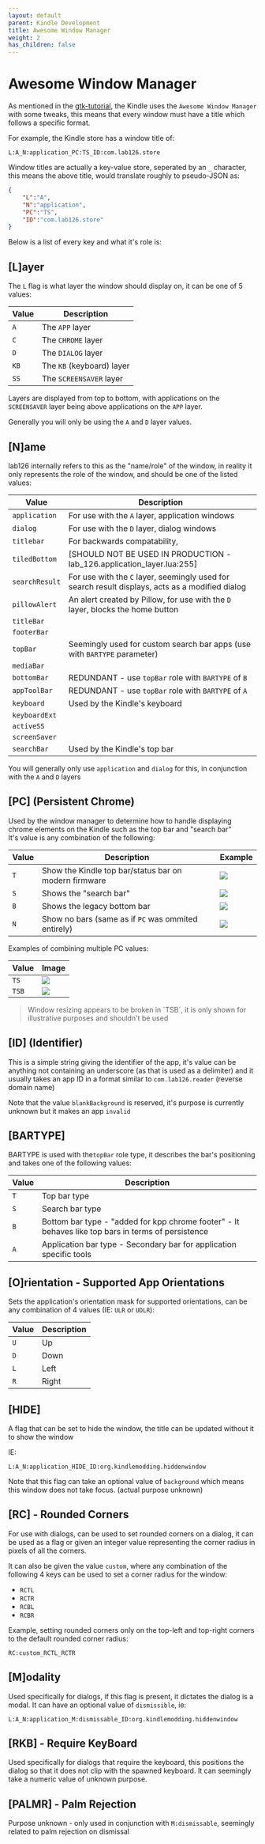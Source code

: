 ```yaml
---
layout: default
parent: Kindle Development
title: Awesome Window Manager
weight: 2
has_children: false
---
```


<style>
    img {
        max-height: 30vh;
        object-fit: scale-down;
    }
</style>

# Awesome Window Manager
As mentioned in the [gtk-tutorial](../gtk-tutorial/), the Kindle uses the `Awesome Window Manager` with some tweaks, this means that every window must have a title which follows a specific format.

For example, the Kindle store has a window title of:
```
L:A_N:application_PC:TS_ID:com.lab126.store
```

Window titles are actually a key-value store, seperated by an `_` character, this means the above title, would translate roughly to pseudo-JSON as:
```json
{
    "L":"A",
    "N":"application",
    "PC":"TS",
    "ID":"com.lab126.store"
}
```

Below is a list of every key and what it's role is:
## [L]ayer
The `L` flag is what layer the window should display on, it can be one of 5 values:

| Value | Description               |
|-------|---------------------------|
| `A`   | The `APP` layer           |
| `C`   | The `CHROME` layer        |
| `D`   | The `DIALOG` layer        |
| `KB`  | The `KB` (keyboard) layer |
| `SS`  | The `SCREENSAVER` layer   |

Layers are displayed from top to bottom, with applications on the `SCREENSAVER` layer being above applications on the `APP` layer.

Generally you will only be using the `A` and `D` layer values.


## [N]ame
lab126 internally refers to this as the "name/role" of the window, in reality it only represents the role of the window, and should be one of the listed values:

| Value          | Description                                                                                      |
|----------------|--------------------------------------------------------------------------------------------------|
| `application`  | For use with the `A` layer, application windows                                                  |
| `dialog`       | For use with the `D` layer, dialog windows                                                       |
| `titlebar`     | For backwards compatability,                                                                     |
| `tiledBottom`  | [SHOULD NOT BE USED IN PRODUCTION - lab_126.application_layer.lua:255]                           |
| `searchResult` | For use with the `C` layer, seemingly used for search result displays, acts as a modified dialog |
| `pillowAlert`  | An alert created by Pillow, for use with the `D` layer, blocks the home button                   |
| `titleBar`     |                                                                                                  |
| `footerBar`    |                                                                                                  |
| `topBar`       | Seemingly used for custom search bar apps (use with `BARTYPE` parameter)                         |
| `mediaBar`     |                                                                                                  |
| `bottomBar`    | REDUNDANT - use `topBar` role with `BARTYPE` of `B`                                              |
| `appToolBar`   | REDUNDANT - use `topBar` role with `BARTYPE` of `A`                                              |
| `keyboard`     | Used by the Kindle's keyboard                                                                    |
| `keyboardExt`  |                                                                                                  |
| `activeSS`     |                                                                                                  |
| `screenSaver`  |                                                                                                  |
| `searchBar`    | Used by the Kindle's top bar                                                                     |

You will generally only use `application` and `dialog` for this, in conjunction with the `A` and `D` layers


## [PC] (Persistent Chrome)

Used by the window manager to determine how to handle displaying chrome elements on the Kindle such as the top bar and "search bar"<br/>
It's value is any combination of the following:<br/>

| Value | Description                                                                                         | Example                        |
|-------|-----------------------------------------------------------------------------------------------------|--------------------------------|
| `T`   | Show the Kindle top bar/status bar on modern firmware                                               |![](./images/pc_examples/T.png) |
| `S`   | Shows the "search bar"                                                                              |![](./images/pc_examples/S.png) |
| `B`   | Shows the legacy bottom bar                                                                         |![](./images/pc_examples/B.png) |
| `N`   | Show no bars (same as if `PC` was ommited entirely)                                                 |![](./images/pc_examples/N.png) |

Examples of combining multiple PC values:

| Value | Image                            |
|-------|----------------------------------|
| `TS`  |![](./images/pc_examples/TS.png)  |
| `TSB` |![](./images/pc_examples/TSB.png) |

<blockquote class="note">
Window resizing appears to be broken in `TSB`, it is only shown for illustrative purposes and shouldn't be used
</blockquote>

## [ID] (Identifier)
This is a simple string giving the identifier of the app, it's value can be anything not containing an underscore (as that is used as a delimiter) and it usually takes an app ID in a format similar to `com.lab126.reader` (reverse domain name)

Note that the value `blankBackground` is reserved, it's purpose is currently unknown but it makes an app `invalid`

## [BARTYPE]
BARTYPE is used with the`topBar` role type, it describes the bar's positioning and takes one of the following values:

| Value | Description                                                                                         |
|-------|-----------------------------------------------------------------------------------------------------|
| `T`   | Top bar type                                                                                        |
| `S`   | Search bar type                                                                                     |
| `B`   | Bottom bar type -  "added for kpp chrome footer" - It behaves like top bars in terms of persistence |
| `A`   | Application bar type - Secondary bar for application specific tools                                 |

## [O]rientation - Supported App Orientations
Sets the application's orientation mask for supported orientations, can be any combination of 4 values (IE: `ULR` or `UDLR`):

| Value | Description |
|-------|-------------|
| `U`   | Up          |
| `D`   | Down        |
| `L`   | Left        |
| `R`   | Right       |

## [HIDE]
A flag that can be set to hide the window, the title can be updated without it to show the window

IE:
```
L:A_N:application_HIDE_ID:org.kindlemodding.hiddenwindow
```

Note that this flag can take an optional value of `background` which means this window does not take focus. (actual purpose unknown)

## [RC] - Rounded Corners
For use with dialogs, can be used to set rounded corners on a dialog, it can be used as a flag or given an integer value representing the corner radius in pixels of all the corners.

It can also be given the value `custom`, where any combination of the following 4 keys can be used to set a corner radius for the window:
- `RCTL`
- `RCTR`
- `RCBL`
- `RCBR`

Example, setting rounded corners only on the top-left and top-right corners to the default rounded corner radius:
```
RC:custom_RCTL_RCTR
```

## [M]odality
Used specifically for dialogs, if this flag is present, it dictates the dialog is a modal.
It can have an optional value of `dismissible`, ie:
```
L:A_N:application_M:dismissable_ID:org.kindlemodding.hiddenwindow
```

## [RKB] - Require KeyBoard
Used specifically for dialogs that require the keyboard, this positions the dialog so that it does not clip with the spawned keyboard.
It can seemingly take a numeric value of unknown purpose.

## [PALMR] - Palm Rejection
Purpose unknown - only used in conjunction with `M:dismissable`, seemingly related to palm rejection on dismissal

